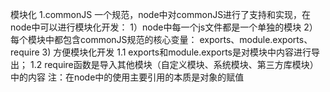 <!--
 * @Descripttion: 
 * @Author: zhangai
 * @Date: 2022-08-06 12:19:08
-->
模块化
1.commonJS
    一个规范，node中对commonJS进行了支持和实现，在node中可以进行模块化开发：
    1）node中每一个js文件都是一个单独的模块
    2）每个模块中都包含commonJS规范的核心变量： exports、module.exports、require
    3) 方便模块化开发
1.1 exports和module.exports是对模块中内容进行导出；
1.2 require函数是导入其他模块（自定义模块、系统模块、第三方库模块）中的内容
注：在node中的使用主要引用的本质是对象的赋值
